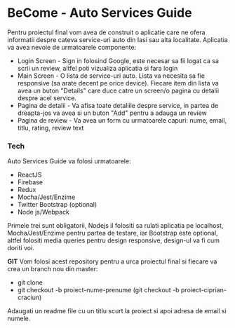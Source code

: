 # BeCome - Auto Services Guide

Pentru proiectul final vom avea de construit o aplicatie care ne ofera informatii despre cateva service-uri auto din Iasi sau alta localitate. Aplicatia va avea nevoie de urmatoarele componente:

  - Login Screen - Sign in folosind Google, este necesar sa fii logat ca sa scrii un review, altfel poti vizualiza aplicatia si fara login
  - Main Screen - O lista de service-uri auto. Lista va necesita sa fie responsive (sa arate decent pe orice device). Fiecare item din lista va avea un buton "Details" care duce catre un screen/o pagina cu detalii despre acel service.
  - Pagina de detalii - Va afisa toate detaliile despre service, in partea de dreapta-jos va avea si un buton "Add" pentru a adauga un review
  - Pagina de review - Va avea un form cu urmatoarele capuri: nume, email, titlu, rating, review text


### Tech

Auto Services Guide va folosi urmatoarele:

* ReactJS
* Firebase
* Redux
* Mocha/Jest/Enzime
* Twitter Bootstrap (optional)
* Node js/Webpack

Primele trei sunt obligatorii, Nodejs il folositi sa rulati aplicatia pe localhost, Mocha/Jest/Enzime pentru partea de testare, iar Bootstrap este optional, altfel folositi media queries pentru design responsive, design-ul va fi cum doriti voi.

**GIT**
Vom folosi acest repository pentru a urca proiectul final si fiecare va crea un branch nou din master:

* git clone
* git checkout -b proiect-nume-prenume (git checkout -b proiect-ciprian-craciun)

Adaugati un readme file cu un titlu scurt la proiect si apoi adresa de email si numele.
